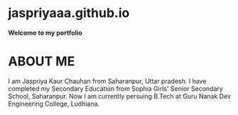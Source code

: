 # jaspriyaaa.github.io
**Welcome to my portfolio**
# ABOUT ME
I am Jaspriya Kaur Chauhan from Saharanpur, Uttar pradesh. I have completed my Secondary Education from Sophia Girls' Senior Secondary School, Saharanpur. Now I am currently persuing B.Tech at Guru Nanak Dev Engineering College, Ludhiana.

